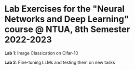 # Lab Exercises for the "Neural Networks and Deep Learning" course @ NTUA, 8th Semester 2022-2023

**Lab 1**: Image Classication on Cifar-10

**Lab 2**: Fine-tuning LLMs and testing them on new tasks
